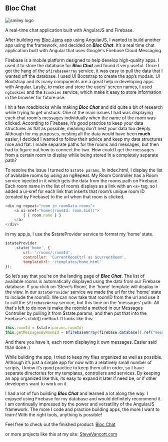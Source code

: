 ## Bloc Chat

![smiley logo](https://s.yimg.com/ny/api/res/1.2/FJNB95lIT8U5cyCzypUfnA--/YXBwaWQ9aGlnaGxhbmRlcjtzbT0xO3c9NjMwO2lsPXBsYW5l/http://l.yimg.com/os/publish-images/lifestyles/2014-04-15/8b9a9de0-c484-11e3-ac71-cf30696dc896_Classic-smiley-emoji.jpg)

A real-time chat application built with AngularJS and Firebase.

After building my [Bloc Jams](https://github.com/svancott/bloc-jams-angular) app using AngularJS, I wanted to build another app using the framework, and decided on **_Bloc Chat_**. It’s a real time chat application built with Angular that uses Google's Firebase Cloud Messaging.

Firebase is a mobile platform designed to help develop high-quality apps. I used it to store the database for **_Bloc Chat_** and found it very useful. Once I got the hang of the `$firebaseArray` service, it was easy to pull the data that I wanted off the database. I used UI Bootstrap to create the app’s modals. UI Bootstrap and its many components are a great help in developing apps with Angular. Lastly, to make and store the users' screen names, I used `ngCookies` and the `$cookies` service, which make it easy to store information in the browser for future use.

I hit a few roadblocks while making **_Bloc Chat_** and did quite a bit of research while trying to get unstuck. One of the main issues I had was displaying each chat room's messages individually when the name of the room was clicked. According to Firebase, it’s good practice to keep your data structures as flat as possible, meaning don’t nest your data too deeply. Although for my purposes, nesting all the data would have been **much** easier, I decided I wanted to follow their advice and keep my data structures nice and flat. I made separate paths for the rooms and messages, but then had to figure out how to connect the two. How could I get the messages from a certain room to display while being stored in a completely separate path?

To resolve the issue I turned to `$state params`. In index.html, I display the list of available rooms by using an ngRepeat. My Room Controller has a Room service injected in it which gets the data from the rooms path on Firebase. Each room name in the list of rooms displays as a link with an `<a>` tag, so I added a ui-sref for each link that inserts that room’s unique room ID (created by Firebase) to the url when that room is clicked.

```javascript
<div ng-repeat="room in roomData.rooms">
	<a ui-sref="home({roomId: room.$id})">
		{ { room.name } }
	</a>
</div>
```
In my app.js, I use the $stateProvider service to format my ‘home’ state.



```javascript
$stateProvider
	.state('home', {
		url: '/rooms/:roomId',
		controller: 'CurrentRoomCtrl as $currentRoom',
		templateUrl: '/templates/home.html'
});

```
So let’s say that you're on the landing page of **_Bloc Chat_**. The list of available rooms is automatically displayed using the data from our Firebase database. If you click on ‘Steve’s Room’, the ‘home’ template will display in the view. In our `$stateProvider` service we made the url for the ‘home’ state to include the roomID. We can now take that roomID from the url and use it to call the `$firebaseArray` service, but this time on the ‘messages’ path. All that's left to do now is make the roomId a method in our Messages Controller by pulling it from $state.params, and then put that into the Firebase's child() method. It looks like this:

```javascript
this.roomId = $state.params.roomId;
this.getMessagesByRoomId = $firebaseArray(firebase.database().ref("messages").child(this.roomId));
```
And there you have it, each room displaying it own messages. Easier said than done :)

While building the app, I tried to keep my files organized as well as possible. Although it’s just a simple app for now with a relatively small number of scripts, I know it’s good practice to keep them all in order, so I have separate directories for my templates, controllers and services. By keeping an app organized like this, its easy to expand it later if need be, or if other developers want to work on it.

I had a lot of fun building **_Bloc Chat_** and learned a lot along the way. I enjoyed using Firebase for my database and would definitely recommend it. I am continually impressed by the power and versatility of the AngularJS framework. The more I code and practice building apps, the more I want to learn! With the right tools, anything is possible!

Feel free to check out the finished product:
[Bloc Chat](https://github.com/svancott/Bloc-Chat)

or more projects like this at my site:
[SteveVancott.com](http://SteveVancott.com)
